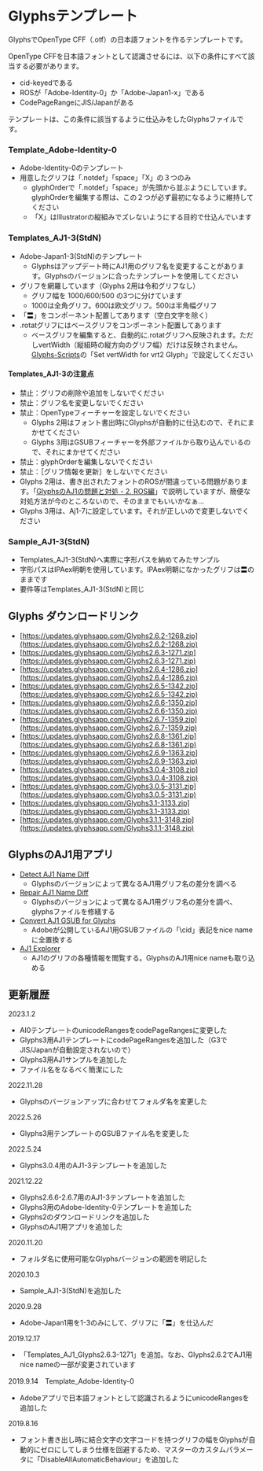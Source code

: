 # Glyphsテンプレート

GlyphsでOpenType CFF（.otf）の日本語フォントを作るテンプレートです。

OpenType CFFを日本語フォントとして認識させるには、以下の条件にすべて該当する必要があります。
* cid-keyedである
* ROSが「Adobe-Identity-0」か「Adobe-Japan1-x」である
* CodePageRangeにJIS/Japanがある

テンプレートは、この条件に該当するように仕込みをしたGlyphsファイルです。

### Template_Adobe-Identity-0
* Adobe-Identity-0のテンプレート
* 用意したグリフは「.notdef」「space」「X」の３つのみ
     * glyphOrderで「.notdef」「space」が先頭から並ぶようにしています。glyphOrderを編集する際は、この２つが必ず最初になるように維持してください
   * 「X」はIllustratorの縦組みでズレないようにする目的で仕込んでいます

### Templates_AJ1-3(StdN)
* Adobe-Japan1-3(StdN)のテンプレート
    * Glyphsはアップデート時にAJ1用のグリフ名を変更することがあります。Glyphsのバージョンに合ったテンプレートを使用してください
* グリフを網羅しています（Glyphs 2用は令和グリフなし）
    * グリフ幅を 1000/600/500 の3つに分けています
    * 1000は全角グリフ。600は欧文グリフ。500は半角幅グリフ
* 「〓」をコンポーネント配置してあります（空白文字を除く）
* .rotatグリフにはベースグリフをコンポーネント配置してあります
    * ベースグリフを編集すると、自動的に.rotatグリフへ反映されます。ただしvertWidth（縦組時の縦方向のグリフ幅）だけは反映されません。[Glyphs-Scripts](https://github.com/monokano/Glyphs-Scripts)の「Set vertWidth for vrt2 Glyph」で設定してください
#### Templates_AJ1-3の注意点
* 禁止：グリフの削除や追加をしないでください
* 禁止：グリフ名を変更しないでください
* 禁止：OpenTypeフィーチャーを設定しないでください
    * Glyphs 2用はフォント書出時にGlyphsが自動的に仕込むので、それにまかせてください
    * Glyphs 3用はGSUBフィーチャーを外部ファイルから取り込んでいるので、それにまかせてください
* 禁止：glyphOrderを編集しないでください
* 禁止：［グリフ情報を更新］をしないでください
* Glyphs 2用は、書き出されたフォントのROSが間違っている問題があります。「[GlyphsのAJ1の問題と対処 - 2. ROS編](https://gist.github.com/monokano/a3cf2992b8246720c5edc9abe12a65af)」で説明していますが、簡便な対処方法が今のところないので、そのままでもいいかなぁ…
* Glyphs 3用は、Aj1-7に設定しています。それが正しいので変更しないでください

### Sample_AJ1-3(StdN)
* Templates_AJ1-3(StdN)へ実際に字形パスを納めてみたサンプル
* 字形パスはIPAex明朝を使用しています。IPAex明朝になかったグリフは〓のままです
* 要件等はTemplates_AJ1-3(StdN)と同じ

## Glyphs ダウンロードリンク
* [https://updates.glyphsapp.com/Glyphs2.6.2-1268.zip](https://updates.glyphsapp.com/Glyphs2.6.2-1268.zip)
* [https://updates.glyphsapp.com/Glyphs2.6.3-1271.zip](https://updates.glyphsapp.com/Glyphs2.6.3-1271.zip)
* [https://updates.glyphsapp.com/Glyphs2.6.4-1286.zip](https://updates.glyphsapp.com/Glyphs2.6.4-1286.zip)
* [https://updates.glyphsapp.com/Glyphs2.6.5-1342.zip](https://updates.glyphsapp.com/Glyphs2.6.5-1342.zip)
* [https://updates.glyphsapp.com/Glyphs2.6.6-1350.zip](https://updates.glyphsapp.com/Glyphs2.6.6-1350.zip)
* [https://updates.glyphsapp.com/Glyphs2.6.7-1359.zip](https://updates.glyphsapp.com/Glyphs2.6.7-1359.zip)
* [https://updates.glyphsapp.com/Glyphs2.6.8-1361.zip](https://updates.glyphsapp.com/Glyphs2.6.8-1361.zip)
* [https://updates.glyphsapp.com/Glyphs2.6.9-1363.zip](https://updates.glyphsapp.com/Glyphs2.6.9-1363.zip)
* [https://updates.glyphsapp.com/Glyphs3.0.4-3108.zip](https://updates.glyphsapp.com/Glyphs3.0.4-3108.zip)
* [https://updates.glyphsapp.com/Glyphs3.0.5-3131.zip](https://updates.glyphsapp.com/Glyphs3.0.5-3131.zip)
* [https://updates.glyphsapp.com/Glyphs3.1-3133.zip](https://updates.glyphsapp.com/Glyphs3.1-3133.zip)
* [https://updates.glyphsapp.com/Glyphs3.1.1-3148.zip](https://updates.glyphsapp.com/Glyphs3.1.1-3148.zip)

## GlyphsのAJ1用アプリ
* [Detect AJ1 Name Diff](https://tama-san.com/dl/files/Detect-AJ1-Name-Diff-102.tbz2)
	* Glyphsのバージョンによって異なるAJ1用グリフ名の差分を調べる
* [Repair AJ1 Name Diff](https://tama-san.com/dl/files/Repair-AJ1-Name-Diff-102.tbz2)
	* Glyphsのバージョンによって異なるAJ1用グリフ名の差分を調べ、glyphsファイルを修繕する
* [Convert AJ1 GSUB for Glyphs](https://tama-san.com/dl/files/Convert-AJ1-GSUB-for-Glyphs-100.tbz2)
	* Adobeが公開しているAJ1用GSUBファイルの「\cid」表記をnice nameに全置換する
* [AJ1 Explorer](https://tama-san.com/dl/files/AJ1-Explorer-2.2.1-34.tbz2)
	* AJ1のグリフの各種情報を閲覧する。GlyphsのAJ1用nice nameも取り込める

## 更新履歴

2023.1.2
* AI0テンプレートのunicodeRangesをcodePageRangesに変更した
* Glyphs3用AJ1テンプレートにcodePageRangesを追加した（G3でJIS/Japanが自動設定されないので）
* Glyphs3用AJ1サンプルを追加した
* ファイル名をなるべく簡潔にした

2022.11.28
* Glyphsのバージョンアップに合わせてフォルダ名を変更した

2022.5.26
* Glyphs3用テンプレートのGSUBファイル名を変更した

2022.5.24
* Glyphs3.0.4用のAJ1-3テンプレートを追加した

2021.12.22
* Glyphs2.6.6-2.6.7用のAJ1-3テンプレートを追加した
* Glyphs3用のAdobe-Identity-0テンプレートを追加した
* Glyphs2のダウンロードリンクを追加した
* GlyphsのAJ1用アプリを追加した

2020.11.20
* フォルダ名に使用可能なGlyphsバージョンの範囲を明記した

2020.10.3
* Sample_AJ1-3(StdN)を追加した

2020.9.28
* Adobe-Japan1用を1-3のみにして、グリフに「〓」を仕込んだ

2019.12.17
* 「Templates_AJ1_Glyphs2.6.3-1271」を追加。なお、Glyphs2.6.2でAJ1用nice nameの一部が変更されています

2019.9.14　Template_Adobe-Identity-0
* Adobeアプリで日本語フォントとして認識されるようにunicodeRangesを追加した

2019.8.16
* フォント書き出し時に結合文字の文字コードを持つグリフの幅をGlyphsが自動的にゼロにしてしまう仕様を回避するため、マスターのカスタムパラメータに「DisableAllAutomaticBehaviour」を追加した